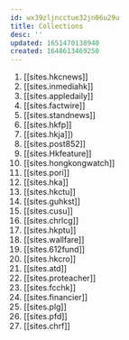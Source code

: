 ```yaml
---
id: wx39zljncctue32jn06u29u
title: Collections
desc: ''
updated: 1651470138940
created: 1648613469250
---
```



1. [[sites.hkcnews]]
2. [[sites.inmediahk]]
3. [[sites.appledaily]]
4. [[sites.factwire]]
5. [[sites.standnews]]
6. [[sites.hkfp]]
7. [[sites.hkja]])
8. [[sites.post852]]
9. [[sites.Hkfeature]]
10. [[sites.hongkongwatch]]
11. [[sites.pori]]
12. [[sites.hka]]
13. [[sites.hkctu]]
14. [[sites.guhkst]]
15. [[sites.cusu]]
16. [[sites.chrlcg]]
17. [[sites.hkptu]]
18. [[sites.wallfare]]
19. [[sites.612fund]]
20. [[sites.hkcro]]
21. [[sites.atd]]
22. [[sites.proteacher]]
23. [[sites.fcchk]]
24. [[sites.financier]]
25. [[sites.plg]]
26. [[sites.pfd]]
27. [[sites.chrf]]